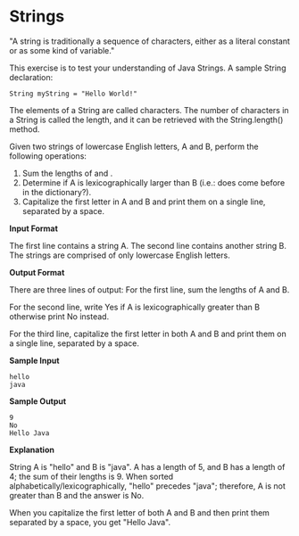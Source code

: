 # Strings
"A string is traditionally a sequence of characters, either as a literal constant or as some kind of variable."

This exercise is to test your understanding of Java Strings. A sample String declaration:

```
String myString = "Hello World!"
```

The elements of a String are called characters. The number of characters in a String is called the length, and it can be retrieved with the String.length() method.

Given two strings of lowercase English letters, A and B, perform the following operations:

1. Sum the lengths of  and .
2. Determine if A is lexicographically larger than B (i.e.: does  come before  in the dictionary?).
3. Capitalize the first letter in A and B and print them on a single line, separated by a space.

**Input Format**

The first line contains a string A. The second line contains another string B. The strings are comprised of only lowercase English letters.

**Output Format**

There are three lines of output:
For the first line, sum the lengths of A and B.

For the second line, write Yes if A is lexicographically greater than B otherwise print No instead.

For the third line, capitalize the first letter in both A and B and print them on a single line, separated by a space.

**Sample Input**

```
hello
java
```
**Sample Output**
```
9
No
Hello Java
```

**Explanation** 

String A is "hello" and B is "java".
A has a length of 5, and B has a length of 4; the sum of their lengths is 9.
When sorted alphabetically/lexicographically, "hello" precedes "java"; therefore, A is not greater than B and the answer is No.

When you capitalize the first letter of both A and B and then print them separated by a space, you get "Hello Java".


